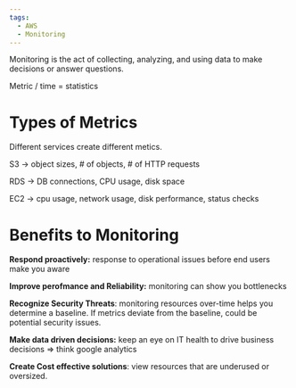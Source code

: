 ```yaml
---
tags:
  - AWS
  - Monitoring
---
```

Monitoring is the act of collecting, analyzing, and using data to make decisions or answer questions.

Metric / time = statistics

  

# Types of Metrics

Different services create different metics.

S3 → object sizes, # of objects, # of HTTP requests

RDS → DB connections, CPU usage, disk space

EC2 → cpu usage, network usage, disk performance, status checks

  

# Benefits to Monitoring

**Respond proactively:** response to operational issues before end users make you aware

**Improve perofmance and Reliability:** monitoring can show you bottlenecks

**Recognize Security Threats**: monitoring resources over-time helps you determine a baseline. If metrics deviate from the baseline, could be potential security issues.

**Make data driven decisions:** keep an eye on IT health to drive business decisions ⇒ think google analytics

**Create Cost effective solutions**: view resources that are underused or oversized.